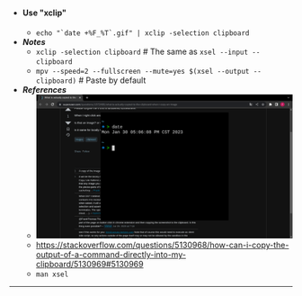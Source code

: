 - #### Use "xclip"
    - ``echo "`date +%F_%T`.gif" | xclip -selection clipboard``
- ***Notes***
    - `xclip -selection clipboard` # The same as `xsel --input --clipboard`
    - `mpv --speed=2 --fullscreen --mute=yes $(xsel --output --clipboard)` # Paste by default
- ***References***
    - ![2023-01-30_17:06:06.gif](./assets/2023-01-30_17:06:06.gif)
    - https://stackoverflow.com/questions/5130968/how-can-i-copy-the-output-of-a-command-directly-into-my-clipboard/5130969#5130969
    - `man xsel`
- ---
